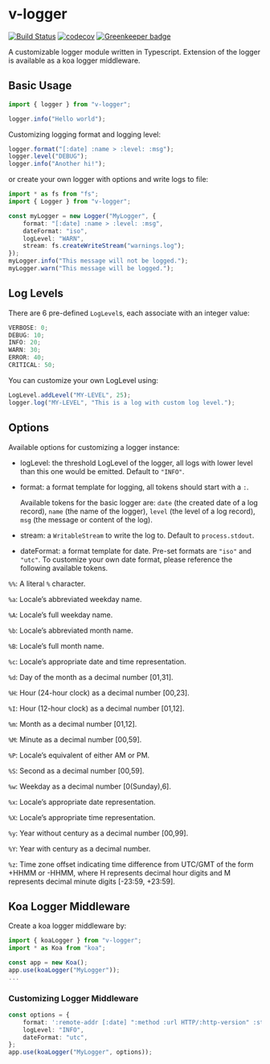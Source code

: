# v-logger

[![Build Status](https://travis-ci.org/myaooo/v-logger.svg?branch=master)](https://travis-ci.org/myaooo/v-logger.svg?branch=master)
[![codecov](https://codecov.io/gh/myaooo/v-logger/branch/master/graph/badge.svg)](https://codecov.io/gh/myaooo/v-logger)
[![Greenkeeper badge](https://badges.greenkeeper.io/HKUST-VISLab/koa-bodyparser-ts.svg)](https://greenkeeper.io/)

A customizable logger module written in Typescript. Extension of the logger is available as a koa logger middleware.

## Basic Usage

```ts
import { logger } from "v-logger";

logger.info("Hello world");
```

Customizing logging format and logging level:

```ts
logger.format("[:date] :name > :level: :msg");
logger.level("DEBUG");
logger.info("Another hi!");
```

or create your own logger with options and write logs to file:

```ts
import * as fs from "fs";
import { Logger } from "v-logger";

const myLogger = new Logger("MyLogger", { 
    format: "[:date] :name > :level: :msg",
    dateFormat: "iso",
    logLevel: "WARN",
    stream: fs.createWriteStream("warnings.log");
});
myLogger.info("This message will not be logged.");
myLogger.warn("This message will be logged.");
```

## Log Levels

There are 6 pre-defined `LogLevel`s, each associate with an integer value:

```typescript
VERBOSE: 0;
DEBUG: 10;
INFO: 20;
WARN: 30;
ERROR: 40;
CRITICAL: 50;
```

You can customize your own LogLevel using:

```ts
LogLevel.addLevel("MY-LEVEL", 25);
logger.log("MY-LEVEL", "This is a log with custom log level.");
```

## Options

Available options for customizing a logger instance:

* logLevel: the threshold LogLevel of the logger, all logs with lower level than this one would be emitted.
    Default to `"INFO"`.

* format: a format template for logging, all tokens should start with a `:`.
    
    Available tokens for the basic logger are: `date` (the created date of a log record), 
    `name` (the name of the logger), `level` (the level of a log record), `msg` (the message or content of the log).

* stream: a `WritableStream` to write the log to. Default to `process.stdout`.

* dateFormat: a format template for date. Pre-set formats are `"iso"` and `"utc"`. 
    To customize your own date format, please reference the following available tokens.

`%%`: A literal `%` character.

`%a`: Locale’s abbreviated weekday name.

`%A`: Locale’s full weekday name.

`%b`: Locale’s abbreviated month name.

`%B`: Locale’s full month name.

`%c`: Locale’s appropriate date and time representation.

`%d`: Day of the month as a decimal number [01,31].

`%H`: Hour (24-hour clock) as a decimal number [00,23].

`%I`: Hour (12-hour clock) as a decimal number [01,12].

`%m`: Month as a decimal number [01,12].

`%M`: Minute as a decimal number [00,59].

`%P`: Locale’s equivalent of either AM or PM.

`%S`: Second as a decimal number [00,59].

`%w`: Weekday as a decimal number [0(Sunday),6].

`%x`: Locale’s appropriate date representation.

`%X`: Locale’s appropriate time representation.

`%y`: Year without century as a decimal number [00,99].

`%Y`: Year with century as a decimal number.

`%z`: Time zone offset indicating time difference from UTC/GMT of the form +HHMM or -HHMM,
where H represents decimal hour digits and M represents decimal minute digits [-23:59, +23:59].

## Koa Logger Middleware

Create a koa logger middleware by:

```ts
import { koaLogger } from "v-logger";
import * as Koa from "koa";

const app = new Koa();
app.use(koaLogger("MyLogger"));
...
```

### Customizing Logger Middleware

```ts
const options = {
    format: ':remote-addr [:date] ":method :url HTTP/:http-version" :status :length - :response-time ms',
    logLevel: "INFO",
    dateFormat: "utc",
};
app.use(koaLogger("MyLogger", options));

```
